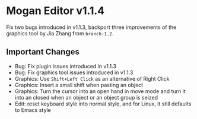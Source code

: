 # Mogan Editor v1.1.4
Fix two bugs introduced in v1.1.3, backport three improvements of the graphics tool by Jia Zhang from `branch-1.2`.

## Important Changes
+ Bug: Fix plugin issues introduced in v1.1.3
+ Bug: Fix graphics tool issues introduced in v1.1.3
+ Graphics: Use `Shift+Left Click` as an alternative of Right Click
+ Graphics: Insert a small shift when pasting an object
+ Graphics: Turn the cursor into an open hand in move mode and turn it into an closed when an object or an object group is seized
+ Edit: reset keyboard style into normal style, and for Linux, it still defaults to Emacs style
